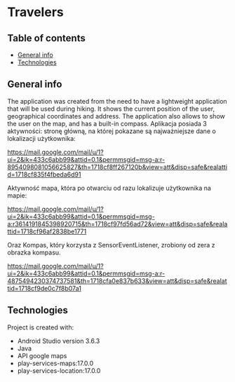 # Travelers
## Table of contents
* [General info](#general-info)
* [Technologies](#technologies)


## General info
The application was created from the need to have a lightweight application that will be used during hiking.
It shows the current position of the user, geographical coordinates and address. 
The application also allows to show the user on the map, and has a built-in compass. 
Aplikacja posiada 3 aktywności: stronę główną, na której pokazane są najważniejsze dane o lokalizacji użytkownika:

https://mail.google.com/mail/u/1?ui=2&ik=433c6abb99&attid=0.1&permmsgid=msg-a:r-8954098081056625827&th=1718cf8ff267120b&view=att&disp=safe&realattid=1718cf835f4fbeda6d91

Aktywność mapa, która po otwarciu od razu lokalizuje użytkownika na mapie:

https://mail.google.com/mail/u/1?ui=2&ik=433c6abb99&attid=0.1&permmsgid=msg-a:r3614191845398920715&th=1718cf97fd56ad72&view=att&disp=safe&realattid=1718cf96af2838be1771

Oraz Kompas, który korzysta z SensorEventListener, zrobiony od zera z obrazka kompasu.

https://mail.google.com/mail/u/1?ui=2&ik=433c6abb99&attid=0.1&permmsgid=msg-a:r-4875494230374737581&th=1718cfa0e837b633&view=att&disp=safe&realattid=1718cf9de0c7f8b07a1
## Technologies
Project is created with:
* Android Studio version 3.6.3
* Java
* API google maps
* play-services-maps:17.0.0
* play-services-location:17.0.0
	
